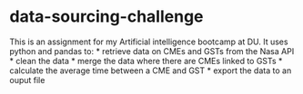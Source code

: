 # data-sourcing-challenge
This is an assignment for my Artificial intelligence bootcamp at DU. It uses python and pandas to:
    * retrieve data on CMEs and GSTs from the Nasa API
    * clean the data
    * merge the data where there are CMEs linked to GSTs
    * calculate the average time between a CME and GST
    * export the data to an ouput file